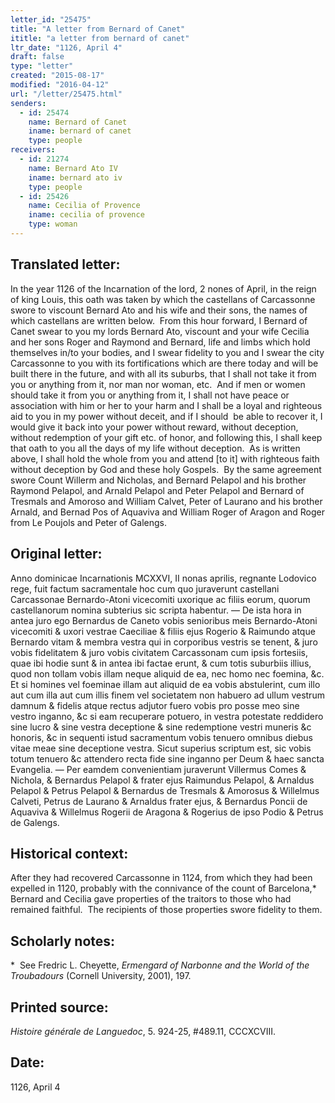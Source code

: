 ```yaml
---
letter_id: "25475"
title: "A letter from Bernard of Canet"
ititle: "a letter from bernard of canet"
ltr_date: "1126, April 4"
draft: false
type: "letter"
created: "2015-08-17"
modified: "2016-04-12"
url: "/letter/25475.html"
senders:
  - id: 25474
    name: Bernard of Canet
    iname: bernard of canet
    type: people
receivers:
  - id: 21274
    name: Bernard Ato IV
    iname: bernard ato iv
    type: people
  - id: 25426
    name: Cecilia of Provence
    iname: cecilia of provence
    type: woman
---
```

<h2> Translated letter:</h2><p>In the year 1126 of the Incarnation of the lord, 2 nones of April, in the reign of king Louis, this oath was taken by which the castellans of Carcassonne swore to viscount Bernard Ato and his wife and their sons, the names of which castellans are written below.&nbsp; From this hour forward, I Bernard of Canet swear to you my lords Bernard Ato, viscount and your wife Cecilia and her sons Roger and Raymond and Bernard, life and limbs which hold themselves in/to your bodies, and I swear fidelity to you and I swear the city Carcassonne to you with its fortifications which are there today and will be built there in the future, and with all its suburbs, that I shall not take it from you or anything from it, nor man nor woman, etc.&nbsp; And if men or women should take it from you or anything from it, I shall not have peace or association with him or her to your harm and I shall be a loyal and righteous aid to you in my power without deceit, and if I should &nbsp;be able to recover it, I would give it back into your power without reward, without deception, without redemption of your gift etc. of honor, and following this, I shall keep that oath to you all the days of my life without deception.&nbsp; As is written above, I shall hold the whole from you and attend [to it] with righteous faith without deception by God and these holy Gospels.&nbsp; By the same agreement swore Count Willerm and Nicholas, and Bernard Pelapol and his brother Raymond Pelapol, and Arnald Pelapol and Peter Pelapol and Bernard of Tresmals and Amoroso and William Calvet, Peter of Laurano and his brother Arnald, and Bernad Pos of Aquaviva and William Roger of Aragon and Roger from Le Poujols and Peter of Galengs.</p><h2 class="mt-4"> Original letter:</h2><p>Anno dominicae Incarnationis MCXXVI, II nonas aprilis, regnante Lodovico rege, fuit factum sacramentale hoc cum quo juraverunt castellani Carcassonae Bernardo-Atoni vicecomiti uxorique ac filiis eorum, quorum castellanorum nomina subterius sic scripta habentur. — De ista hora in antea juro ego Bernardus de Caneto vobis senioribus meis Bernardo-Atoni vicecomiti &amp; uxori vestrae Caeciliae &amp; filiis ejus Rogerio &amp; Raimundo atque Bernardo vitam &amp; membra vestra qui in corporibus vestris se tenent, &amp; juro vobis fidelitatem &amp; juro vobis civitatem Carcassonam cum ipsis fortesiis, quae ibi hodie sunt &amp; in antea ibi factae erunt, &amp; cum totis suburbiis illius, quod non tollam vobis illam neque aliquid de ea, nec homo nec foemina, &amp;c. Et si homines vel foeminae illam aut aliquid de ea vobis abstulerint, cum illo aut cum illa aut cum illis finem vel societatem non habuero ad ullum vestrum damnum &amp; fidelis atque rectus adjutor fuero vobis pro posse meo sine vestro inganno, &amp;c si eam recuperare potuero, in vestra potestate reddidero sine lucro &amp; sine vestra deceptione &amp; sine redemptione vestri muneris &amp;c ho­noris, &amp;c in sequenti istud sacramentum vobis tenuero omnibus diebus vitae meae sine deceptione vestra. Sicut superius scriptum est, sic vobis totum tenuero &amp;c attendero recta fide sine inganno per Deum &amp; haec sancta Evangelia. — Per eamdem convenientiam juraverunt Villermus Comes &amp; Nichola, &amp; Bernardus Pe­lapol &amp; frater ejus Raimundus Pelapol, &amp; Arnaldus Pelapol &amp; Petrus Pelapol &amp; Bernardus de Tresmals &amp; Amorosus &amp; Willelmus Calveti, Petrus de Laurano &amp; Arnaldus frater ejus, &amp; Bernardus Poncii de Aquaviva &amp; Willelmus Rogerii de Aragona &amp; Rogerius de ipso Podio &amp; Petrus de Galengs.</p><h2 class="mt-4"> Historical context:</h2><p>After they had recovered Carcassonne in 1124, from which they had been expelled in 1120, probably with the connivance of the count of Barcelona,* Bernard and Cecilia gave properties of the traitors to those who had remained faithful. &nbsp;The recipients of those properties swore fidelity to them.</p><h2 class="mt-4"> Scholarly notes:</h2><p>*&nbsp; See Fredric L. Cheyette,&nbsp;<em>Ermengard of Narbonne and the World of the Troubadours</em>&nbsp;(Cornell University, 2001), 197.</p><h2 class="mt-4"> Printed source:</h2><p><i>Histoire générale de Languedoc</i>, 5. 924-25, #489.11, CCCXCVIII.</p><h2 class="mt-4"> Date:</h2>1126, April 4